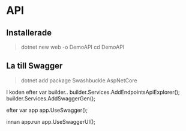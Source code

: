 # API

## Installerade 
> dotnet new web -o DemoAPI
> cd DemoAPI

## La till Swagger
> dotnet add package Swashbuckle.AspNetCore

I koden efter var builder..
builder.Services.AddEndpointsApiExplorer();
builder.Services.AddSwaggerGen();

efter var app
app.UseSwagger();

innan app.run
app.UseSwaggerUI();
